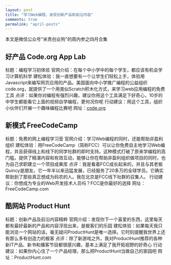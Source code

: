 ```yaml
---
layout: post
title: "学习Web编程、发现创新产品和前沿内容"
comments: true
permalink: "april-posts"
---
```


本文是微信公众号"米贵创业狗"的周内参之四月合集

## 好产品 Code.org App Lab
标题：编程学习初体验
官网介绍：在每个中小学中的每个学生，都应该有机会学习计算机科学
建松体验：我一直想要有一个让学生们轻松上手，体验用Javascript来编写网页应用的产品。美国面向中小学推广编程的公益组织code.org，就提供了一个用类似Scratch积木化方式，来学习web应用编程的免费工具
点评：如果你对编程有强烈兴趣，建议你用这个工具满足下好奇心，10岁的中学生都能看它上面的视频自学编程，更何况你呢
行动建议：用这个工具，组织小伙伴们开展一个趣味编程比赛吧
网址：[code.org](https://code.org/educate/applab)

## 新模式 FreeCodeCamp
标题：免费的网上编程学习营
官网介绍：学习Web编程的同时，还能帮助非盈利组织
建松体验：用FreeCodeCamp（简称FCC）可以让你免费自主地学习Web编程，并且获得线上和线下的同学社群的即时支持。这种模式打破了原来学编程的高门槛，提供了精湛内容和有效互动，能够让你在帮助非盈利组织做项目的同时，也为自己求职建立一个项目成果库
点评：我是看着FCC成长起来的，并且与其老板Quincy是朋友。它一年半以来迅猛发展，已经服务了20多万的全球学员。它确实帮助到了那些真正想成为码农的人。我在北京是FCC线下社群的召集人。
行动建议：你想成为专业的Web开发技术人员吗？FCC是你最好的选择
网址：FreeCodeCamp.com

## 酷网站 Product Hunt
标题：创新产品及前沿内容精粹
官网介绍：发现你下一个喜爱的东西，这里每天都有最好最新的产品和内容浮现出来，是极客们的乐园
建松体验：如果每天我只能浏览一个网站的话，毫无疑问ProductHunt是唯一选择。它时刻提醒我世界上还有那么多有创造力的极客
点评：除了新游戏之外，我对ProductHunt推荐的各种新IT产品、新书和播客节目都很感兴趣，基本上满足了我开拓视野的好奇心
行动建议：如果你内心住了一个产品经理，那么把ProductHunt当做自己的家园吧
网址：ProductHunt.com
